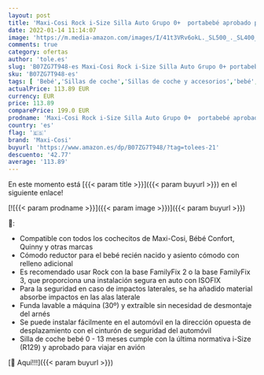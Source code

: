 ```yaml
---
layout: post
title: 'Maxi-Cosi Rock i-Size Silla Auto Grupo 0+  portabebé aprobado para viajar en avion  silla coche bebé recién nacido hasta 12 meses  Essential Graphite  gris '
date: 2022-01-14 11:14:07
image: 'https://m.media-amazon.com/images/I/41t3VRv6okL._SL500_._SL400_.jpg'
comments: true
category: ofertas
author: 'tole.es'
slug: 'B07ZG7T948-es Maxi-Cosi Rock i-Size Silla Auto Grupo 0+ portabebé...'
sku: 'B07ZG7T948-es'
tags: [ 'Bebé','Sillas de coche','Sillas de coche y accesorios','bebé','maxi-cosi','nacido','portabebé','recién', ]
actualPrice: 113.89 EUR
currency: EUR
price: 113.89
comparePrice: 199.0 EUR
prodname: 'Maxi-Cosi Rock i-Size Silla Auto Grupo 0+  portabebé aprobado para viajar en avion  silla coche bebé recién nacido hasta 12 meses  Essential Graphite  gris '
country: 'es'
flag: '🇪🇸'
brand: 'Maxi-Cosi'
buyurl: 'https://www.amazon.es/dp/B07ZG7T948/?tag=tolees-21'
descuento: '42.77'
average: '113.89'
---
```


En este momento está [{{< param title >}}]({{< param buyurl >}}) en el siguiente enlace!

[![{{< param prodname >}}]({{< param image >}})]({{< param buyurl >}})

🔎:

- Compatible con todos los cochecitos de Maxi-Cosi, Bébé Confort, Quinny y otras marcas
- Cómodo reductor para el bebé recién nacido y asiento cómodo con relleno adicional
- Es recomendado usar Rock con la base FamilyFix 2 o la base FamilyFix 3, que proporciona una instalación segura en auto con ISOFIX
- Para la seguridad en caso de impactos laterales, se ha añadido material absorbe impactos en las alas laterale
- Funda lavable a máquina (30º) y extraíble sin necesidad de desmontaje del arnés
- Se puede instalar fácilmente en el automóvil en la dirección opuesta de desplazamiento con el cinturón de seguridad del automóvil
- Silla de coche bebé 0 - 13 meses cumple con la última normativa i-Size (R129) y aprobado para viajar en avión

[🛒 Aquí!!!]({{< param buyurl >}})

